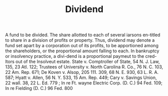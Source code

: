 ---
title: Dividend
letter: D
permalink: "/definitions/bld-dividend.html"
body: A fund to be divided. The share allotted to each of several iarsons en-titled
  to share in a division of profits or property. Thus, dividend may denote a fund
  set apart by a corporation out of its profits, to be apportioned among the shareholders,
  or the proportional amount falling to each. In bankruptcy or insolvency practice,
  a divi-dend is a proportional paymeut to the cred-ltors out of the lnsolveut estate.
  State v. Comptroller of State, 54 N. J. Law, 135, 23 Atl. 122; Trustees of University
  v. North Carolina R. Co., 76 N. C. 103, 22 Am. Rep. 671; De Koven v. Alsop, 205
  111. 309, 68 N. E. 930, 63 L. R. A. 587; Hyatt v. Allen, 56 N. Y. 533, 15 Am. Rep.
  449; Cary v. Savings Union, 22 wall. 38, 22 L. Ed. 779 ; In re Ft. wayne Electric
  Corp. (D. C.) 94 Fed. 109; In re Fielding (D. C.) 96 Fed. 800
published_at: '2018-07-07'
source: Black's Law Dictionary 2nd Ed (1910)
layout: post
---
